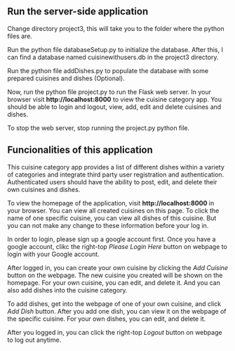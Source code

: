## Run the server-side application

Change directory project3, this will take you to the folder where the python files are. 

Run the python file databaseSetup.py to initialize the database. After this, I can find a database named cuisinewithusers.db in the project3 directory.

Run the python file addDishes.py to populate the database with some prepared cuisines and dishes (Optional).

Now, run the python file project.py to run the Flask web server. In your browser visit **http://localhost:8000** to view the cuisine category app. You should be able to login and logout, view, add, edit and delete cuisines and dishes.

To stop the web server, stop running the project.py python file.


## Funcionalities of this application

This cuisine category app provides a list of different dishes within a variety of categories and integrate third party user registration and authentication. Authenticated users should have the ability to post, edit, and delete their own cuisines and dishes.

To view the homepage of the application, visit **http://localhost:8000** in your browser. You can view all created cuisines on this page. To click the name of one specific cuisine, you can view all dishes of this cuisine. But you can not make any change to these information before your log in.

In order to login, please sign up a google account first. Once you have a google account, clikc the right-top *Please Login Here* button on webpage to login with your Google account. 

After logged in, you can create your own cuisine by clicking the *Add Cuisine* button on the webpage. The new cuisine you created will be shown on the homepage. For your own cuisine, you can edit, and delete it. And you can also add dishes into the cuisine category.

To add dishes, get into the webpage of one of your own cuisine, and click *Add Dish* button. After you add one dish, you can view it on the webpage of the specific cuisine. For your own dishes, you can edit, and delete it. 

After you logged in, you can click the right-top *Logout* button on webpage to log out anytime.


